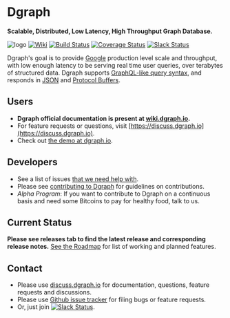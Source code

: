 # Dgraph
**Scalable, Distributed, Low Latency, High Throughput Graph Database.**

![logo](https://img.shields.io/badge/status-alpha-red.svg)
[![Wiki](https://img.shields.io/badge/res-wiki-blue.svg)](http://wiki.dgraph.io)
[![Build Status](https://travis-ci.org/dgraph-io/dgraph.svg?branch=master)](https://travis-ci.org/dgraph-io/dgraph)
[![Coverage Status](https://coveralls.io/repos/github/dgraph-io/dgraph/badge.svg?branch=master)](https://coveralls.io/github/dgraph-io/dgraph?branch=master)
[![Slack Status](http://slack.dgraph.io/badge.svg)](http://slack.dgraph.io)

Dgraph's goal is to provide [Google](https://www.google.com) production level scale and throughput,
with low enough latency to be serving real time user queries, over terabytes of structured data.
Dgraph supports [GraphQL-like query syntax](https://wiki.dgraph.io/Query_Language_Spec), and responds in [JSON](http://www.json.org/) and [Protocol Buffers](https://developers.google.com/protocol-buffers/).

## Users
- **Dgraph official documentation is present at [wiki.dgraph.io](https://wiki.dgraph.io).**
- For feature requests or questions, visit [https://discuss.dgraph.io](https://discuss.dgraph.io).
- Check out [the demo at dgraph.io](http://dgraph.io).

## Developers
- See a list of issues [that we need help with](https://github.com/dgraph-io/dgraph/issues?q=is%3Aissue+is%3Aopen+label%3Ahelp_wanted).
- Please see [contributing to Dgraph](https://wiki.dgraph.io/Contributing_to_Dgraph) for guidelines on contributions.
- *Alpha Program*: If you want to contribute to Dgraph on a continuous basis and need some Bitcoins to pay for healthy food, talk to us.

## Current Status

**Please see releases tab to find the latest release and corresponding release notes.**
[See the Roadmap](https://github.com/dgraph-io/dgraph/issues/1) for list of working and planned features.


## Contact
- Please use [discuss.dgraph.io](https://discuss.dgraph.io) for documentation, questions, feature requests and discussions.
- Please use [Github issue tracker](https://github.com/dgraph-io/dgraph/issues) for filing bugs or feature requests.
- Or, just join [![Slack Status](http://slack.dgraph.io/badge.svg)](http://slack.dgraph.io).
